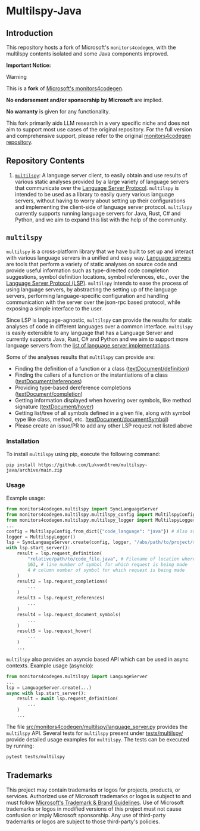 # Multilspy-Java

## Introduction
This repository hosts a fork of Microsoft's `monitors4codegen`, with the multilspy contents isolated and some Java components improved. 

**Important Notice:**

> [!WARNING]  
> This is a **fork** of [Microsoft's monitors4codegen](https://github.com/microsoft/monitors4codegen).
> 
> **No endorsement and/or sponsorship by Microsoft** are implied.
> 
> **No warranty** is given for any functionality.

This fork primarily aids LLM research in a very specific niche and does not aim to support most use cases of the original repository. For the full version and comprehensive support, please refer to the original [monitors4codegen repository](https://github.com/microsoft/monitors4codegen).

## Repository Contents
1. [`multilspy`](#4-multilspy): A language server client, to easily obtain and use results of various static analyses provided by a large variety of language servers that communicate over the [Language Server Protocol](https://microsoft.github.io/language-server-protocol/). `multilspy` is intended to be used as a library to easily query various language servers, without having to worry about setting up their configurations and implementing the client-side of language server protocol. `multilspy` currently supports running language servers for Java, Rust, C# and Python, and we aim to expand this list with the help of the community.


## `multilspy`
`multilspy` is a cross-platform library that we have built to set up and interact with various language servers in a unified and easy way. [Language servers]((https://microsoft.github.io/language-server-protocol/overviews/lsp/overview/)) are tools that perform a variety of static analyses on source code and provide useful information such as type-directed code completion suggestions, symbol definition locations, symbol references, etc., over the [Language Server Protocol (LSP)](https://microsoft.github.io/language-server-protocol/overviews/lsp/overview/). `multilspy` intends to ease the process of using language servers, by abstracting the setting up of the language servers, performing language-specific configuration and handling communication with the server over the json-rpc based protocol, while exposing a simple interface to the user.

Since LSP is language-agnostic, `multilspy` can provide the results for static analyses of code in different languages over a common interface. `multilspy` is easily extensible to any language that has a Language Server and currently supports Java, Rust, C# and Python and we aim to support more language servers from the [list of language server implementations](https://microsoft.github.io/language-server-protocol/implementors/servers/).

Some of the analyses results that `multilspy` can provide are:
- Finding the definition of a function or a class ([textDocument/definition](https://microsoft.github.io/language-server-protocol/specifications/lsp/3.17/specification/#textDocument_definition))
- Finding the callers of a function or the instantiations of a class ([textDocument/references](https://microsoft.github.io/language-server-protocol/specifications/lsp/3.17/specification/#textDocument_references))
- Providing type-based dereference completions ([textDocument/completion](https://microsoft.github.io/language-server-protocol/specifications/lsp/3.17/specification/#textDocument_completion))
- Getting information displayed when hovering over symbols, like method signature ([textDocument/hover](https://microsoft.github.io/language-server-protocol/specifications/lsp/3.17/specification/#textDocument_hover))
- Getting list/tree of all symbols defined in a given file, along with symbol type like class, method, etc. ([textDocument/documentSymbol](https://microsoft.github.io/language-server-protocol/specifications/lsp/3.17/specification/#textDocument_documentSymbol))
- Please create an issue/PR to add any other LSP request not listed above

### Installation
To install `multilspy` using pip, execute the following command:
```
pip install https://github.com/LukvonStrom/multilspy-java/archive/main.zip
```

### Usage
Example usage:
```python
from monitors4codegen.multilspy import SyncLanguageServer
from monitors4codegen.multilspy.multilspy_config import MultilspyConfig
from monitors4codegen.multilspy.multilspy_logger import MultilspyLogger
...
config = MultilspyConfig.from_dict({"code_language": "java"}) # Also supports "python", "rust", "csharp"
logger = MultilspyLogger()
lsp = SyncLanguageServer.create(config, logger, "/abs/path/to/project/root/")
with lsp.start_server():
    result = lsp.request_definition(
        "relative/path/to/code_file.java", # Filename of location where request is being made
        163, # line number of symbol for which request is being made
        4 # column number of symbol for which request is being made
    )
    result2 = lsp.request_completions(
        ...
    )
    result3 = lsp.request_references(
        ...
    )
    result4 = lsp.request_document_symbols(
        ...
    )
    result5 = lsp.request_hover(
        ...
    )
    ...
```

`multilspy` also provides an asyncio based API which can be used in async contexts. Example usage (asyncio):
```python
from monitors4codegen.multilspy import LanguageServer
...
lsp = LanguageServer.create(...)
async with lsp.start_server():
    result = await lsp.request_definition(
        ...
    )
    ...
```

The file [src/monitors4codegen/multilspy/language_server.py](src/monitors4codegen/multilspy/language_server.py) provides the `multilspy` API. Several tests for `multilspy` present under [tests/multilspy/](tests/multilspy/) provide detailed usage examples for `multilspy`. The tests can be executed by running:
```bash
pytest tests/multilspy
```

## Trademarks

This project may contain trademarks or logos for projects, products, or services. Authorized use of Microsoft 
trademarks or logos is subject to and must follow 
[Microsoft's Trademark & Brand Guidelines](https://www.microsoft.com/en-us/legal/intellectualproperty/trademarks/usage/general).
Use of Microsoft trademarks or logos in modified versions of this project must not cause confusion or imply Microsoft sponsorship.
Any use of third-party trademarks or logos are subject to those third-party's policies.
